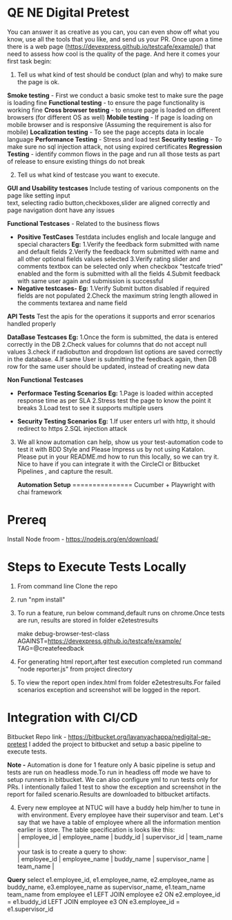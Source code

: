 # QE NE Digital Pretest

  You can answer it as creative as you can, you can even show off what you know, use all the tools that you like, and send us your PR.
Once upon a time there is a web page (https://devexpress.github.io/testcafe/example/) that need to assess how cool is the quality of the page. And here it comes your first task begin:


1. Tell us what kind of test should be conduct (plan and why) to make sure the page is ok.

**Smoke testing** - First we conduct a basic smoke test to make sure the page is loading fine
**Functional testing** - to ensure the page functionality is working fine
**Cross browser testing** - to ensure page is loaded on different browsers (for different OS as well)
**Mobile testing** - If page is loading on mobile browser and is responsive (Assuming the requirement is also for mobile)
**Localization testing** - To see the page accepts data in locale language
**Performance Testing** - Stress and load test
**Security testing** - To make sure no sql injection attack, not using expired certificates
**Regression Testing** - identify common flows in the page and run all those tests as part of release to ensure existing things do not break


2. Tell us what kind of testcase you want to execute.

**GUI and Usability testcases**
   Include testing of various components on the page like setting input  
   text, selecting radio button,checkboxes,slider are aligned correctly 
   and page navigation dont have any issues
   
**Functional Testcases** - Related to the business flows
 - **Positive TestCases**
         Testdata includes english and locale languge and special 
         characters
	   **Eg:**
          1.Verify the feedback form submitted with name and default 
   	         fields 
          2.Verify the feedback form submitted with name and all other 
          optional fields values selected
          3.Verify rating slider and comments textbox can be selected only 
          when checkbox "testcafe tried" enabled and the form is 
          submitted with all the fields 
          4.Submit feedback with same user again and submission is 
          successful
 - **Negative testcases-**
	   **Eg:**
        1.Verify Submit button disabled if required fields are not 
        populated
        2.Check the maximum string length allowed in the comments 
        textarea and name field

**API Tests**
	Test the apis for the operations it supports and error scenarios 
	handled properly 
   
**DataBase Testcases**
    **Eg:**
      1.Once the form is submitted, the data is entered correctly in the 
      DB
      2.Check values for columns that do not accept null values
      3.check if radiobutton and dropdown list options are saved 
      correctly in the database.
      4.If same User is submitting the feedback again, then DB row for 
      the same user should be updated, instead of creating new data
   
**Non Functional Testcases**
 
 - **Performace Testing Scenarios**
       **Eg:**
        1.Page is loaded within accepted response time as per SLA
        2.Stress test the page to know the point it breaks
        3.Load test to see it supports multiple users   

 - **Security Testing Scenarios**
	**Eg:**
    1.If user enters url with http, it should redirect to https
    2.SQL injection attack


3. We all know automation can help, show us your test-automation code to test it with BDD Style and Please Impress us by not using Katalon. <BR>
   Please put in your README.md how to run this locally, so we can try it.
   Nice to have if you can integrate it with the CircleCI or Bitbucket Pipelines , and capture the result.

   **Automation Setup** 
===============
Cucumber + Playwright with chai framework

**Prereq**
======
Install Node froom - https://nodejs.org/en/download/

**Steps to Execute Tests Locally**
=============================
 1. From command line Clone the repo
 2. run "npm install"
 3. To run a feature, run below command,default runs on chrome.Once tests are run, results are stored in 
     folder e2etestresults

      make debug-browser-test-class AGAINST=https://devexpress.github.io/testcafe/example/ TAG=@createfeedback

 4. For generating html report,after test execution completed run command "node reporter.js" from project directory

 5. To view the report open index.html from folder e2etestresults.For failed scenarios exception and screenshot will be logged in the report.

**Integration with CI/CD**
======================
Bitbucket Repo link - https://bitbucket.org/lavanyachappa/nedigital-qe-pretest
I added the project to bitbucket and setup a basic pipeline to execute tests.

**Note -** 
Automation is done for 1 feature only
A basic pipeline is setup and tests are run on headless mode.To run in headless off mode we have to setup runners in bitbucket. We can also configure  yml to run tests only for PRs.
I intentionally failed 1 test to show the exception and screenshot in the report for failed scenario.Results are downloaded to bitbucket artifacts.


4. Every new employee at NTUC will have a buddy help him/her to tune in with environment. Every employee have their supervisor and team. Let's say that we have a table of employee where all the information mention earlier is store. The table specification is looks like this:<BR>
| employee_id | employee_name | buddy_id | supervisor_id | team_name |<BR>
your task is to create a query to show:<BR>
| employee_id | employee_name | buddy_name | supervisor_name | team_name |

**Query**
select e1.employee_id,
	   e1.employee_name,
       e2.employee_name as buddy_name,
	   e3.employee_name as supervisor_name,
	   e1.team_name team_name
from employee e1
LEFT JOIN employee e2 ON e2.employee_id = e1.buddy_id
LEFT JOIN employee e3 ON e3.employee_id = e1.supervisor_id
